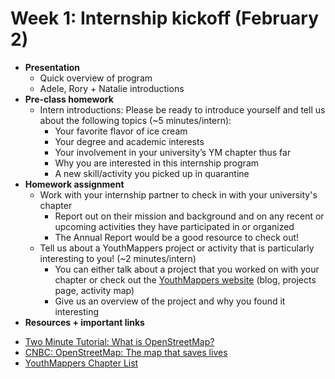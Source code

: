 # Week 1: Internship kickoff (February 2)

- **Presentation**
  - Quick overview of program
  - Adele, Rory + Natalie introductions
- **Pre-class homework**
  - Intern introductions: Please be ready to introduce yourself and tell us about the following topics (~5 minutes/intern):
    - Your favorite flavor of ice cream
    - Your degree and academic interests
    - Your involvement in your university’s YM chapter thus far
    - Why you are interested in this internship program
    - A new skill/activity you picked up in quarantine
- **Homework assignment**
  - Work with your internship partner to check in with your university's chapter
    - Report out on their mission and background and on any recent or upcoming activities they have participated in or organized
    - The Annual Report would be a good resource to check out!
  - Tell us about a YouthMappers project or activity that is particularly interesting to you! (~2 minutes/intern)
    - You can either talk about a project that you worked on with your chapter or check out the [YouthMappers website](https://www.youthmappers.org/) (blog, projects page, activity map)
    - Give us an overview of the project and why you found it interesting
- **Resources + important links**
* [Two Minute Tutorial: What is OpenStreetMap?](https://youtu.be/Phwrgb16oEM)
* [CNBC: OpenStreetMap: The map that saves lives](https://youtu.be/d6n29CU2-Sg)
* [YouthMappers Chapter List](https://www.youthmappers.org/chapter-listing)
